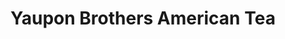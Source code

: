 ---
title: "Yaupon Brothers American Tea"
url: /edgewater/yaupon-brothers-american-tea/
shop: tea
---